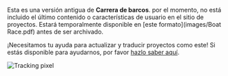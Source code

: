Esta es una versión antigua de **Carrera de barcos**. por el momento, no está incluido el último contenido o características de usuario en el sitio de proyectos. Estará temporalmente disponible en [este formato](images/Boat Race.pdf) antes de ser archivado.

¡Necesitamos tu ayuda para actualizar y traducir proyectos como este! Si estás disponible para ayudarnos, por favor [hazlo saber aquí](https://rpf.io/translators).

![Tracking pixel](http://code.org/api/hour/codeclub_boatrace.png)
